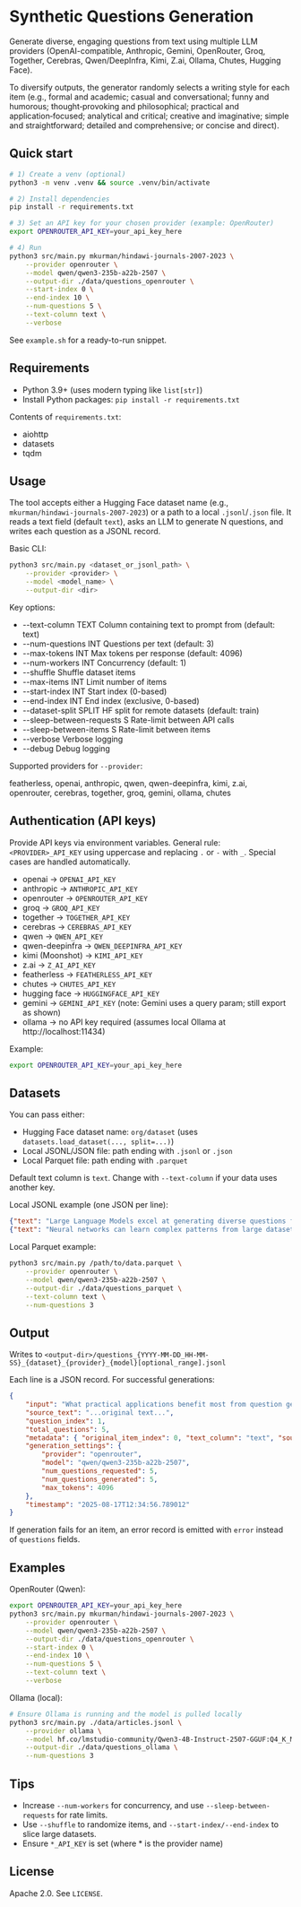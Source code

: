 # Synthetic Questions Generation

Generate diverse, engaging questions from text using multiple LLM providers (OpenAI-compatible, Anthropic, Gemini, OpenRouter, Groq, Together, Cerebras, Qwen/DeepInfra, Kimi, Z.ai, Ollama, Chutes, Hugging Face).

To diversify outputs, the generator randomly selects a writing style for each item (e.g., formal and academic; casual and conversational; funny and humorous; thought‑provoking and philosophical; practical and application‑focused; analytical and critical; creative and imaginative; simple and straightforward; detailed and comprehensive; or concise and direct).

## Quick start

```bash
# 1) Create a venv (optional)
python3 -m venv .venv && source .venv/bin/activate

# 2) Install dependencies
pip install -r requirements.txt

# 3) Set an API key for your chosen provider (example: OpenRouter)
export OPENROUTER_API_KEY=your_api_key_here

# 4) Run
python3 src/main.py mkurman/hindawi-journals-2007-2023 \
	--provider openrouter \
	--model qwen/qwen3-235b-a22b-2507 \
	--output-dir ./data/questions_openrouter \
	--start-index 0 \
	--end-index 10 \
	--num-questions 5 \
	--text-column text \
	--verbose
```

See `example.sh` for a ready-to-run snippet.

## Requirements

- Python 3.9+ (uses modern typing like `list[str]`)
- Install Python packages: `pip install -r requirements.txt`

Contents of `requirements.txt`:

- aiohttp
- datasets
- tqdm

## Usage

The tool accepts either a Hugging Face dataset name (e.g., `mkurman/hindawi-journals-2007-2023`) or a path to a local `.jsonl`/`.json` file. It reads a text field (default `text`), asks an LLM to generate N questions, and writes each question as a JSONL record.

Basic CLI:

```bash
python3 src/main.py <dataset_or_jsonl_path> \
	--provider <provider> \
	--model <model_name> \
	--output-dir <dir>
```

Key options:

- --text-column TEXT          Column containing text to prompt from (default: text)
- --num-questions INT         Questions per text (default: 3)
- --max-tokens INT            Max tokens per response (default: 4096)
- --num-workers INT           Concurrency (default: 1)
- --shuffle                   Shuffle dataset items
- --max-items INT             Limit number of items
- --start-index INT           Start index (0-based)
- --end-index INT             End index (exclusive, 0-based)
- --dataset-split SPLIT       HF split for remote datasets (default: train)
- --sleep-between-requests S  Rate-limit between API calls
- --sleep-between-items S     Rate-limit between items
- --verbose                   Verbose logging
- --debug                     Debug logging

Supported providers for `--provider`:

featherless, openai, anthropic, qwen, qwen-deepinfra, kimi, z.ai, openrouter, cerebras, together, groq, gemini, ollama, chutes

## Authentication (API keys)

Provide API keys via environment variables. General rule: `<PROVIDER>_API_KEY` using uppercase and replacing `.` or `-` with `_`. Special cases are handled automatically.

- openai → `OPENAI_API_KEY`
- anthropic → `ANTHROPIC_API_KEY`
- openrouter → `OPENROUTER_API_KEY`
- groq → `GROQ_API_KEY`
- together → `TOGETHER_API_KEY`
- cerebras → `CEREBRAS_API_KEY`
- qwen → `QWEN_API_KEY`
- qwen-deepinfra → `QWEN_DEEPINFRA_API_KEY`
- kimi (Moonshot) → `KIMI_API_KEY`
- z.ai → `Z_AI_API_KEY`
- featherless → `FEATHERLESS_API_KEY`
- chutes → `CHUTES_API_KEY`
- hugging face → `HUGGINGFACE_API_KEY`
- gemini → `GEMINI_API_KEY` (note: Gemini uses a query param; still export as shown)
- ollama → no API key required (assumes local Ollama at http://localhost:11434)

Example:

```bash
export OPENROUTER_API_KEY=your_api_key_here
```

## Datasets

You can pass either:

- Hugging Face dataset name: `org/dataset` (uses `datasets.load_dataset(..., split=...)`)
- Local JSONL/JSON file: path ending with `.jsonl` or `.json`
- Local Parquet file: path ending with `.parquet`

Default text column is `text`. Change with `--text-column` if your data uses another key.

Local JSONL example (one JSON per line):

```json
{"text": "Large Language Models excel at generating diverse questions from text."}
{"text": "Neural networks can learn complex patterns from large datasets."}
```

Local Parquet example:

```bash
python3 src/main.py /path/to/data.parquet \
	--provider openrouter \
	--model qwen/qwen3-235b-a22b-2507 \
	--output-dir ./data/questions_parquet \
	--text-column text \
	--num-questions 3
```

## Output

Writes to `<output-dir>/questions_{YYYY-MM-DD_HH-MM-SS}_{dataset}_{provider}_{model}[optional_range].jsonl`

Each line is a JSON record. For successful generations:

```json
{
	"input": "What practical applications benefit most from question generation using LLMs?",
	"source_text": "...original text...",
	"question_index": 1,
	"total_questions": 5,
	"metadata": { "original_item_index": 0, "text_column": "text", "source_dataset_item": { /* original item */ } },
	"generation_settings": {
		"provider": "openrouter",
		"model": "qwen/qwen3-235b-a22b-2507",
		"num_questions_requested": 5,
		"num_questions_generated": 5,
		"max_tokens": 4096
	},
	"timestamp": "2025-08-17T12:34:56.789012"
}
```

If generation fails for an item, an error record is emitted with `error` instead of `questions` fields.

## Examples

OpenRouter (Qwen):

```bash
export OPENROUTER_API_KEY=your_api_key_here
python3 src/main.py mkurman/hindawi-journals-2007-2023 \
	--provider openrouter \
	--model qwen/qwen3-235b-a22b-2507 \
	--output-dir ./data/questions_openrouter \
	--start-index 0 \
	--end-index 10 \
	--num-questions 5 \
	--text-column text \
	--verbose
```

Ollama (local):

```bash
# Ensure Ollama is running and the model is pulled locally
python3 src/main.py ./data/articles.jsonl \
	--provider ollama \
	--model hf.co/lmstudio-community/Qwen3-4B-Instruct-2507-GGUF:Q4_K_M \
	--output-dir ./data/questions_ollama \
	--num-questions 3
```

## Tips

- Increase `--num-workers` for concurrency, and use `--sleep-between-requests` for rate limits.
- Use `--shuffle` to randomize items, and `--start-index/--end-index` to slice large datasets.
- Ensure `*_API_KEY` is set (where * is the provider name)

## License

Apache 2.0. See `LICENSE`.

